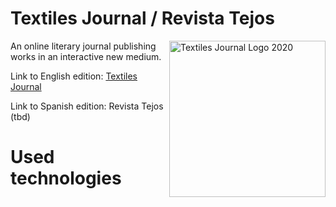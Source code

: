 # Textiles Journal / Revista Tejos
<p>
  <img src="https://upload.wikimedia.org/wikipedia/commons/f/ff/Textiles_logo_2020.svg" alt="Textiles Journal Logo 2020" width="250" align="right"></img>
  An online literary journal publishing works in an interactive new medium.
</p>
<p>
  Link to English edition: <a href="https://textilesjournal.org">Textiles Journal</a>
</p>
<p>
  Link to Spanish edition: Revista Tejos (tbd)
</p>

# Used technologies
